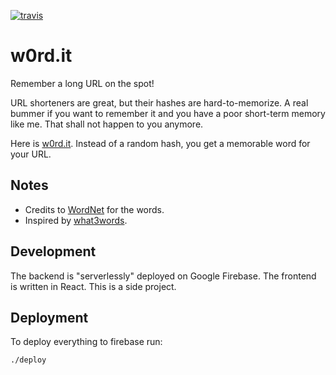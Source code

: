 [![travis](https://travis-ci.org/bengro/w0rd.it.svg?branch=master)]()

# w0rd.it
Remember a long URL on the spot! 

URL shorteners are great, but their hashes are hard-to-memorize. A real bummer if you want to remember it and you have a poor short-term memory like me.
That shall not happen to you anymore. 

Here is [w0rd.it](https://w0rd.it). Instead of a random hash, you get a memorable word for your URL.

## Notes
* Credits to [WordNet](https://wordnet.princeton.edu/download/current-version) for the words.
* Inspired by [what3words](https://what3words.com/).

## Development 
The backend is "serverlessly" deployed on Google Firebase. The frontend is written in React. This is a side project.

## Deployment
To deploy everything to firebase run:
```
./deploy
```
